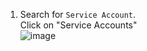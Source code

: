 1. Search for `Service Account`.<br>
   Click on "Service Accounts"<br>
   ![image](https://github.com/vibhordubey333/GCP-Tutorial/assets/22407855/0437e964-fdf2-4835-85d4-7b7b0b8917eb)
<br>
